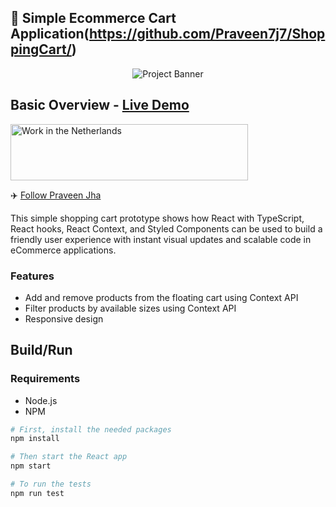 ## 🎁 Simple Ecommerce Cart Application(https://github.com/Praveen7j7/ShoppingCart/)

<p align="center">
  <img src="./readme-banner.png" alt="Project Banner">
</p>

## Basic Overview - [Live Demo]()

<p align="left">
  <img src="./work-in-the-netherlands.png" width="380" height="90" alt="Work in the Netherlands">
</p>

✈️ [Follow Praveen Jha](https://www.linkedin.com/in/praveenjha07/)

This simple shopping cart prototype shows how React with TypeScript, React hooks, React Context, and Styled Components can be used to build a friendly user experience with instant visual updates and scalable code in eCommerce applications.

### Features

- Add and remove products from the floating cart using Context API
- Filter products by available sizes using Context API
- Responsive design

<!--
## Getting started

Try playing with the code on CodeSandbox :)

[![Edit app](https://codesandbox.io/static/img/play-codesandbox.svg)](https://codesandbox.io/s/74rykw70qq)
 -->

## Build/Run

### Requirements

- Node.js
- NPM

```sh
# First, install the needed packages
npm install

# Then start the React app
npm start

# To run the tests
npm run test
```

